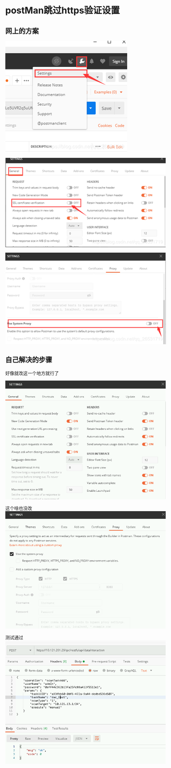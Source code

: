 # postMan跳过https验证设置

## 网上的方案
![](assets/markdown-img-paste-20200529165241859.png)

![](assets/markdown-img-paste-20200529165249339.png)

![](assets/markdown-img-paste-20200529165257388.png)


## 自己解决的步骤
好像就改这一个地方就行了

![](assets/markdown-img-paste-20200529165438825.png)


这个啥也没改
![](assets/markdown-img-paste-20200529165531878.png)


测试通过
![](assets/markdown-img-paste-20200529165640357.png)


